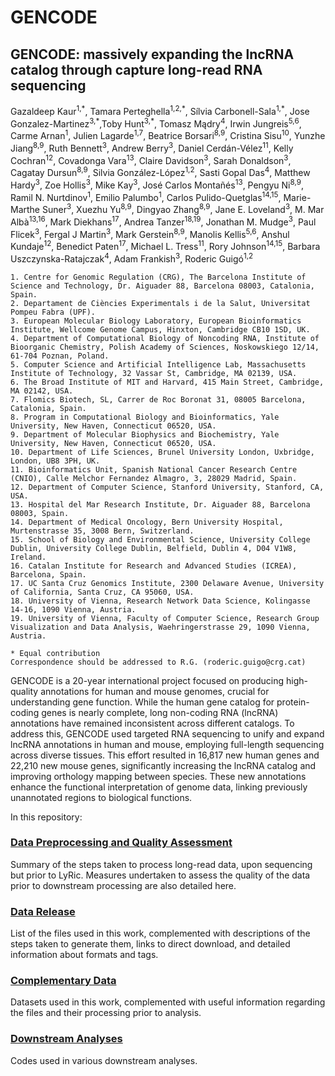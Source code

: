 # GENCODE
## GENCODE: massively expanding the lncRNA catalog through capture long-read RNA sequencing
Gazaldeep Kaur<sup>1,\*</sup>, Tamara Perteghella<sup>1,2,\*</sup>, Sílvia Carbonell-Sala<sup>1,\*</sup>, Jose Gonzalez-Martinez<sup>3,\*</sup>,Toby Hunt<sup>3,\*</sup>, Tomasz Mądry<sup>4</sup>, Irwin Jungreis<sup>5,6</sup>, Carme Arnan<sup>1</sup>, Julien Lagarde<sup>1,7</sup>, Beatrice Borsari<sup>8,9</sup>, Cristina Sisu<sup>10</sup>, Yunzhe Jiang<sup>8,9</sup>, Ruth Bennett<sup>3</sup>, Andrew Berry<sup>3</sup>, Daniel Cerdán-Vélez<sup>11</sup>, Kelly Cochran<sup>12</sup>, Covadonga Vara<sup>13</sup>, Claire Davidson<sup>3</sup>, Sarah Donaldson<sup>3</sup>, Cagatay Dursun<sup>8,9</sup>, Silvia González-López<sup>1,2</sup>, Sasti Gopal Das<sup>4</sup>, Matthew Hardy<sup>3</sup>, Zoe Hollis<sup>3</sup>, Mike Kay<sup>3</sup>, José Carlos Montañés<sup>13</sup>, Pengyu Ni<sup>8,9</sup>, Ramil N. Nurtdinov<sup>1</sup>, Emilio Palumbo<sup>1</sup>, Carlos Pulido-Quetglas<sup>14,15</sup>, Marie-Marthe Suner<sup>3</sup>, Xuezhu Yu<sup>8,9</sup>, Dingyao Zhang<sup>8,9</sup>, Jane E. Loveland<sup>3</sup>, M. Mar Albà<sup>13,16</sup>, Mark Diekhans<sup>17</sup>, Andrea Tanzer<sup>18,19</sup>, Jonathan M. Mudge<sup>3</sup>, Paul Flicek<sup>3</sup>, Fergal J Martin<sup>3</sup>, Mark Gerstein<sup>8,9</sup>, Manolis Kellis<sup>5,6</sup>, Anshul Kundaje<sup>12</sup>, Benedict Paten<sup>17</sup>, Michael L. Tress<sup>11</sup>, Rory Johnson<sup>14,15</sup>, Barbara Uszczynska-Ratajczak<sup>4</sup>, Adam Frankish<sup>3</sup>, Roderic Guigó<sup>1,2</sup>


    1. Centre for Genomic Regulation (CRG), The Barcelona Institute of Science and Technology, Dr. Aiguader 88, Barcelona 08003, Catalonia, Spain.
    2. Departament de Ciències Experimentals i de la Salut, Universitat Pompeu Fabra (UPF).
    3. European Molecular Biology Laboratory, European Bioinformatics Institute, Wellcome Genome Campus, Hinxton, Cambridge CB10 1SD, UK.
    4. Department of Computational Biology of Noncoding RNA, Institute of Bioorganic Chemistry, Polish Academy of Sciences, Noskowskiego 12/14, 61-704 Poznan, Poland.
    5. Computer Science and Artificial Intelligence Lab, Massachusetts Institute of Technology, 32 Vassar St, Cambridge, MA 02139, USA.
    6. The Broad Institute of MIT and Harvard, 415 Main Street, Cambridge, MA 02142, USA.
    7. Flomics Biotech, SL, Carrer de Roc Boronat 31, 08005 Barcelona, Catalonia, Spain.
    8. Program in Computational Biology and Bioinformatics, Yale University, New Haven, Connecticut 06520, USA.
    9. Department of Molecular Biophysics and Biochemistry, Yale University, New Haven, Connecticut 06520, USA.
    10. Department of Life Sciences, Brunel University London, Uxbridge, London, UB8 3PH, UK.
    11. Bioinformatics Unit, Spanish National Cancer Research Centre (CNIO), Calle Melchor Fernandez Almagro, 3, 28029 Madrid, Spain.
    12. Department of Computer Science, Stanford University, Stanford, CA, USA.
    13. Hospital del Mar Research Institute, Dr. Aiguader 88, Barcelona 08003, Spain.
    14. Department of Medical Oncology, Bern University Hospital, Murtenstrasse 35, 3008 Bern, Switzerland.
    15. School of Biology and Environmental Science, University College Dublin, University College Dublin, Belfield, Dublin 4, D04 V1W8, Ireland.
    16. Catalan Institute for Research and Advanced Studies (ICREA), Barcelona, Spain.
    17. UC Santa Cruz Genomics Institute, 2300 Delaware Avenue, University of California, Santa Cruz, CA 95060, USA.
    18. University of Vienna, Research Network Data Science, Kolingasse 14-16, 1090 Vienna, Austria.
    19. University of Vienna, Faculty of Computer Science, Research Group Visualization and Data Analysis, Waehringerstrasse 29, 1090 Vienna, Austria.
    
    * Equal contribution
    Correspondence should be addressed to R.G. (roderic.guigo@crg.cat)

GENCODE is a 20-year international project focused on producing high-quality annotations for human and mouse genomes, crucial for understanding gene function. While the human gene catalog for protein-coding genes is nearly complete, long non-coding RNA (lncRNA) annotations have remained inconsistent across different catalogs. To address this, GENCODE used targeted RNA sequencing to unify and expand lncRNA annotations in human and mouse, employing full-length sequencing across diverse tissues. This effort resulted in 16,817 new human genes and 22,210 new mouse genes, significantly increasing the lncRNA catalog and improving orthology mapping between species. These new annotations enhance the functional interpretation of genome data, linking previously unannotated regions to biological functions.

In this repository:

### [Data Preprocessing and Quality Assessment](https://github.com/guigolab/CLS3_GENCODE/tree/main/data_preprocessing)
Summary of the steps taken to process long-read data, upon sequencing but prior to LyRic. Measures undertaken to assess the quality of the data prior to downstream processing are also detailed here.
### [Data Release](https://github.com/guigolab/CLS3_GENCODE/tree/main/data_release)
List of the files used in this work, complemented with descriptions of the steps taken to generate them, links to direct download, and detailed information about formats and tags.
### [Complementary Data](https://github.com/guigolab/CLS3_GENCODE/tree/main/complementary_data)
Datasets used in this work, complemented with useful information regarding the files and their processing prior to analysis.
### [Downstream Analyses](https://github.com/guigolab/CLS3_GENCODE/tree/main/downstream_analyses)
Codes used in various downstream analyses.
